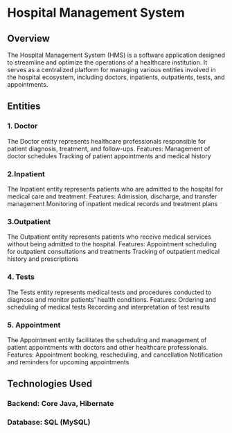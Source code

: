 
# Hospital Management System

## Overview
The Hospital Management System (HMS) is a software application designed to streamline and optimize the operations of a healthcare institution. It serves as a centralized platform for managing various entities involved in the hospital ecosystem, including doctors, inpatients, outpatients, tests, and appointments.

## Entities

  ### 1. Doctor
The Doctor entity represents healthcare professionals responsible for patient diagnosis, treatment, and follow-ups.
Features:
Management of doctor schedules
Tracking of patient appointments and medical history
###  2.Inpatient
The Inpatient entity represents patients who are admitted to the hospital for medical care and treatment.
Features:
Admission, discharge, and transfer management
Monitoring of inpatient medical records and treatment plans
### 3.Outpatient
The Outpatient entity represents patients who receive medical services without being admitted to the hospital.
Features:
Appointment scheduling for outpatient consultations and treatments
Tracking of outpatient medical history and prescriptions
### 4. Tests
The Tests entity represents medical tests and procedures conducted to diagnose and monitor patients' health conditions.
Features:
Ordering and scheduling of medical tests
Recording and interpretation of test results
### 5. Appointment
The Appointment entity facilitates the scheduling and management of patient appointments with doctors and other healthcare professionals.
Features:
Appointment booking, rescheduling, and cancellation
Notification and reminders for upcoming appointments

## Technologies Used

### Backend: Core Java, Hibernate
### Database: SQL (MySQL)
